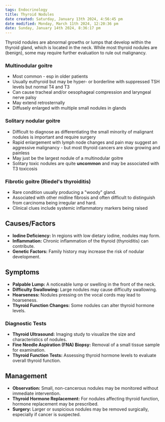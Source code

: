 ```yaml
---
tags: Endocrinology
title: Thyroid Nodules
date created: Saturday, January 13th 2024, 4:56:45 pm
date modified: Monday, March 11th 2024, 12:20:36 pm
date: Sunday, January 14th 2024, 8:36:17 pm
---
```

Thyroid nodules are abnormal growths or lumps that develop within the thyroid gland, which is located in the neck. While most thyroid nodules are (benign), some may require further evaluation to rule out malignancy.

### Multinodular goitre

- Most common - esp in older patients
- Usually euthyroid but may be hyper- or borderline with suppressed TSH levels but normal T4 and T3
- Can cause tracheal and/or oesophageal compression and laryngeal nerve palsy 
- May extend retrosternally 
- Diffusely enlarged with multiple small nodules in glands

### Solitary nodular goitre

- Difficult to diagnose as differentiating the small minority of malignant nodules is important and require surgery
- Rapid enlargement with lymph node changes and pain may suggest an aggressive malignancy - but most thyroid cancers are slow growing and painless
- May just be the largest nodule of a multinodular goitre
- Solitary toxic nodules are quite **uncommon** and may be associated with T3 toxicosis

### Fibrotic goitre (Riedel's thyroiditis)

- Rare condition usually producing a "woody" gland.
- Associated with other midline fibrosis and often difficult to distinguish from carcinoma being irregular and hard. 
- Clinical clues include systemic inflammatory markers being raised

## Causes/Factors

- **Iodine Deficiency:** In regions with low dietary iodine, nodules may form.
- **Inflammation:** Chronic inflammation of the thyroid (thyroiditis) can contribute.
- **Genetic Factors:** Family history may increase the risk of nodular development.

## Symptoms

- **Palpable Lump:** A noticeable lump or swelling in the front of the neck.
- **Difficulty Swallowing:** Large nodules may cause difficulty swallowing.
- **Hoarseness:** Nodules pressing on the vocal cords may lead to hoarseness.
- **Thyroid Function Changes:** Some nodules can alter thyroid hormone levels.
### Diagnostic Tests

- **Thyroid Ultrasound:** Imaging study to visualize the size and characteristics of nodules.
- **Fine Needle Aspiration (FNA) Biopsy:** Removal of a small tissue sample for examination.
- **Thyroid Function Tests:** Assessing thyroid hormone levels to evaluate overall thyroid function.

## Management

- **Observation:** Small, non-cancerous nodules may be monitored without immediate intervention.
- **Thyroid Hormone Replacement:** For nodules affecting thyroid function, hormone replacement may be prescribed.
- **Surgery:** Larger or suspicious nodules may be removed surgically, especially if cancer is suspected.